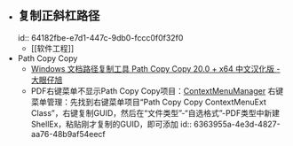 - ## 复制正斜杠路径
  id:: 64182fbe-e7d1-447c-9db0-fccc0f0f32f0
	- [[软件工程]]
- Path Copy Copy
	- [Windows 文档路径复制工具 Path Copy Copy 20.0 + x64 中文汉化版 - 大眼仔旭](http://www.dayanzai.me/path-copy-copy.html)
	- PDF右键菜单不显示Path Copy Copy项目：[ContextMenuManager](https://meta.appinn.net/t/topic/19835) 右键菜单管理：先找到右键菜单项目“Path Copy Copy ContextMenuExt Class”，右键复制GUID，然后在“文件类型”-“自选格式”-PDF类型中新建ShellEx，粘贴刚才复制的GUID，即可添加
	  id:: 6363955a-4e3d-4827-aa76-48b9af54eecf